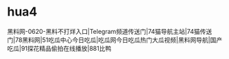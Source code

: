 # hua4
黑料网-0620-黑料不打烊入口|Telegram频道传送门|74猫导航主站|74猫传送门|78黑料网|51吃瓜中心今日吃瓜|吃瓜网今日吃瓜热门大瓜视频|黑料网导航|国产吃瓜|91探花精品偷拍在线播放|881比鸭
